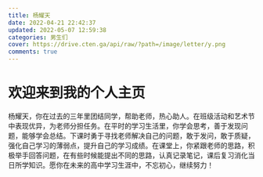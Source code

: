 ```yaml
---
title: 杨耀天
date: 2022-04-21 22:42:37
updated: 2022-05-07 12:59:38
categories: 男生们
cover: https://drive.cten.ga/api/raw/?path=/image/letter/y.png
comments: true
---
```

# 欢迎来到我的个人主页
杨耀天，你在过去的三年里团结同学，帮助老师，热心助人。在班级活动和艺术节中表现优异，为老师分担任务。在平时的学习生活里，你学会思考，善于发现问题，能够学会总结。下课时勇于寻找老师解决自己的问题，敢于发问，敢于质疑，强化自己学习的薄弱点，提升自己的学习成绩。在课堂上，你紧跟老师的思路，积极举手回答问题，在有些时候能提出不同的思路，认真记录笔记，课后复习消化当日所学知识。愿你在未来的高中学习生涯中，不忘初心，继续努力！